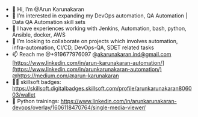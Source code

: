 - 👋 Hi, I’m @Arun Karunakaran
- 👀 I’m interested in expanding my DevOps automation, QA Automation | Data QA Automation skill sets
- 🌱 I have experiences working with Jenkins, Automation, bash, python, Ansible, docker, AWS
- 💞️ I’m looking to collaborate on projects which involves automation, infra-automation, CI/CD, DevOps-QA, SDET related tasks
- 📫 Reach me @+919677976097 @akarunakaran.ind@gmail.com [https://www.linkedin.com/in/arun-karunakaran-automation/](https://www.linkedin.com/in/arunkarunakaran-automation/) @https://medium.com/@arun-karunakaran
- 👨‍🎓 skillsoft badges: https://skillsoft.digitalbadges.skillsoft.com/profile/arunkarunakaran806003/wallet
- 👨‍ Python trainings: https://www.linkedin.com/in/arunkarunakaran-devops/overlay/1606118470764/single-media-viewer/

<!---
Arun-Karunakaran/Arun-Karunakaran is a ✨ special ✨ repository because its `README.md` (this file) appears on your GitHub profile.
You can click the Preview link to take a look at your changes.
--->
